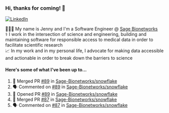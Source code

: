### Hi, thanks for coming! 👋
[![LinkedIn](https://img.shields.io/badge/-Jenny_V._Medina-0A66C2?style=flat-square?&logo=LinkedIn&logoColor=white)](https://www.linkedin.com/in/jenny-v-medina-a53a0332/)

👩🏻‍💻 My name is Jenny and I'm a Software Engineer @ [Sage Bionetworks](https://sagebionetworks.org/)\
⚕️ I work in the intersection of science and engineering, building and maintaining software for responsible access to medical data in order to facilitate scientific research\
📈 In my work and in my personal life, I advocate for making data accessible and actionable in order to break down the barriers to science

#### Here's some of what I've been up to...

<!--START_SECTION:activity-->
1. 🎉 Merged PR [#89](https://github.com/Sage-Bionetworks/snowflake/pull/89) in [Sage-Bionetworks/snowflake](https://github.com/Sage-Bionetworks/snowflake)
2. 🗣 Commented on [#89](https://github.com/Sage-Bionetworks/snowflake/pull/89#issuecomment-2536380531) in [Sage-Bionetworks/snowflake](https://github.com/Sage-Bionetworks/snowflake)
3. 💪 Opened PR [#89](https://github.com/Sage-Bionetworks/snowflake/pull/89) in [Sage-Bionetworks/snowflake](https://github.com/Sage-Bionetworks/snowflake)
4. 🎉 Merged PR [#87](https://github.com/Sage-Bionetworks/snowflake/pull/87) in [Sage-Bionetworks/snowflake](https://github.com/Sage-Bionetworks/snowflake)
5. 🗣 Commented on [#87](https://github.com/Sage-Bionetworks/snowflake/pull/87#issuecomment-2491470697) in [Sage-Bionetworks/snowflake](https://github.com/Sage-Bionetworks/snowflake)
<!--END_SECTION:activity-->
